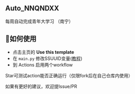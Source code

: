 ## Auto_NNQNDXX

每周自动完成青年大学习 （南宁）  

## 🤔如何使用

- 点击主页的 **Use this template**  
- 在 ``main.py`` 修改SSUUID变量([教程](http://pan.njzs.cf/Fxxk_9/AutoNNQNDXX/getcookie.mp4?preview))  
- 到 Actions 启用两个workflow  

Star可测试action能否正确运行（仅限fork后在自己仓库内使用）  

如果有更好的建议，欢迎提Issue/PR

